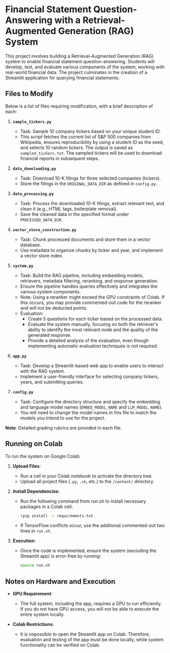 # Financial Statement Question-Answering with a Retrieval-Augmented Generation (RAG) System

This project involves building a Retrieval-Augmented Generation (RAG) system to enable financial statement question-answering. Students will develop, test, and evaluate various components of the system, working with real-world financial data. The project culminates in the creation of a Streamlit application for querying financial statements.

## Files to Modify

Below is a list of files requiring modification, with a brief description of each:

1. **`sample_tickers.py`**
   - Task: Sample 10 company tickers based on your unique student ID.
   - This script fetches the current list of S&P 500 companies from Wikipedia, ensures reproducibility by using a student ID as the seed, and selects 10 random tickers. The output is saved as `sampled_tickers.txt`. The sampled tickers will be used to download financial reports in subsequent steps.

2. **`data_downloading.py`**
   - Task: Download 10-K filings for three selected companies (tickers).
   - Store the filings in the `ORIGINAL_DATA_DIR` as defined in `config.py`.

3. **`data_processing.py`**
   - Task: Process the downloaded 10-K filings, extract relevant text, and clean it (e.g., HTML tags, boilerplate removal).
   - Save the cleaned data in the specified format under `PROCESSED_DATA_DIR`.

4. **`vector_store_construction.py`**
   - Task: Chunk processed documents and store them in a vector database.
   - Use metadata to organize chunks by ticker and year, and implement a vector store index.

5. **`system.py`**
   - Task: Build the RAG pipeline, including embedding models, retrievers, metadata filtering, reranking, and response generation.
   - Ensure the pipeline handles queries effectively and integrates the various system components.
   - Note: Using a reranker might exceed the GPU constraints of Colab. If this occurs, you may provide commented-out code for the reranker and will not be deducted points.
   - Evaluation: 
     - Create 5 questions for each ticker based on the processed data.
     - Evaluate the system manually, focusing on both the retriever's ability to identify the most relevant node and the quality of the generated response.
     - Provide a detailed analysis of the evaluation, even though implementing automatic evaluation techniques is not required.

6. **`app.py`**
   - Task: Develop a Streamlit-based web app to enable users to interact with the RAG system.
   - Implement a user-friendly interface for selecting company tickers, years, and submitting queries.

7. **`config.py`**
   - Task: Configure the directory structure and specify the embedding and language model names (`EMBED_MODEL_NAME` and `LLM_MODEL_NAME`).
   - You will need to change the model names in this file to match the models you intend to use for the project.

**Note**: Detailed grading rubrics are provided in each file.

## Running on Colab

To run the system on Google Colab:

1. **Upload Files**: 
   - Run a cell in your Colab notebook to activate the directory tree.
   - Upload all project files (`.py`, `.sh`, etc.) to the `/content/` directory.

2. **Install Dependencies**:
   - Run the following command from run.sh to install necessary packages in a Colab cell:
     ```bash
     !pip install -r requirements.txt
     ```
   - If TensorFlow conflicts occur, use the additional commented-out two lines in `run.sh`.

3. **Execution**:
   - Once the code is implemented, ensure the system (excluding the Streamlit app) is error-free by running:
     ```bash
     source run.sh
     ```

## Notes on Hardware and Execution

- **GPU Requirement**:
  - The full system, including the app, requires a GPU to run efficiently. If you do not have GPU access, you will not be able to execute the entire system locally.
  
- **Colab Restrictions**:
  - It is impossible to open the Streamlit app on Colab. Therefore, evaluation and testing of the app must be done locally, while system functionality can be verified on Colab.
